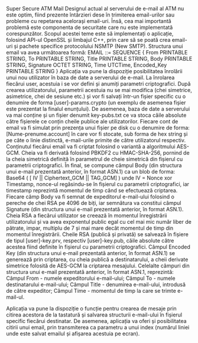 Super Secure ATM Mail
Designul actual al serverului de e-mail al ATM nu este optim, fiind prezente întârzieri dese în trimiterea email-urilor sau probleme cu repetarea acelorași email-uri. Însă, cea mai importantă problemă este componenta de securitate care nu este implementată corespunzător.
Scopul acestei teme este să implementați o aplicație, folosind API-ul OpenSSL și limbajul C++, prin care să se poată crea email-uri și pachete specifice protocolului NSMTP (New SMTP).
Structura unui email va avea următoarea formă:
EMAIL ::= SEQUENCE {
	From		PRINTABLE STRING,
	To		PRINTABLE STRING,
	Title		PRINTABLE STRING,
	Body		PRINTABLE STRING,
	Signature	OCTET STRING,
	Time 		UTCTime,
	Encoded_Key PRINTABLE STRING
}
Aplicația va pune la dispoziție posibilitatea înrolării unui nou utilizator în baza de date a serverului de e-mail. La înrolarea fiecărui user, acestuia i se vor defini și anumiți parametri criptografici. După crearea utilizatorului, parametrii acestuia nu se mai modifica (chei simetrice, asimetrice, chei de sesiune etc.) și vor fi salvați într-un fișier specific cu o denumire de forma [user]-params.crypto (un exemplu de asemenea fișier este prezentat la finalul enunțului). De asemenea, baza de date a serverului va mai conține și un fișier denumit key-pubs.txt ce va stoca căile absolute către fișierele ce conțin cheile publice ale utilizatorilor.
Fiecare cont de email va fi simulat prin prezența unui fișier pe disk cu o denumire de forma: [Nume-prenume.account] în care vor fi stocate, sub forma de hex string și pe câte o linie distinctă, e-mail-urile primite de către utilizatorul respectiv.
Conținutul fiecărui email va fi criptat folosind o variantă a algoritmului AES-GCM. Cheia va fi derivată folosind PBKDF2 cu HMAC-SHA-256, pornind de la cheia simetrică definită în parametrul de cheie simetrică din fișierul cu parametrii criptografici. În final, se compune câmpul Body (din structura unui e-mail prezentată anterior, în format ASN.1) ca un blob de forma:
Base64 ( [ IV  || Ciphertext_GCM  || TAG_GCM] )
unde IV = Nonce xor Timestamp, nonce-ul regăsindu-se în fișierul cu parametrii criptografici, iar timestamp reprezintă momentul de timp când se efectuează criptarea.
Fiecare câmp Body va fi semnat de expeditorul e-mail-ului folosind o pereche de chei RSA pe 4096 de biți, iar semnătura va constitui câmpul Signature (din structura unui e-mail prezentată anterior, în format ASN.1). Cheia RSA a fiecărui utilizator se creează în momentul înregistrării utilizatorului și va avea exponentul public egal cu cel mai mic număr liber de pătrate, impar, multiplu de 7 și mai mare decât momentul de timp din momentul înregistrării. Cheile RSA (publică și privată) se salvează în fișiere de tipul [user]-key.prv, respectiv [user]-key.pub, căile absolute către acestea fiind definite în fișierul cu parametrii criptografici.
Câmpul Encoded Key (din structura unui e-mail prezentată anterior, în format ASN.1) se generează prin criptarea, cu cheia publică a destinatarului, a cheii derivate simetrice folosită de AES-GCM la criptarea mesajului.
Celelalte câmpuri din structura unui e-mail prezentată anterior, în format ASN.1, reprezintă:
Câmpul From - numele expeditorului e-mail-ului;
Câmpul To - numele destinatarului e-mail-ului;
Câmpul Title - denumirea e-mail-ului, introdusă de către expeditor;
Câmpul Time - momentul de timp la care se trimte e-mail-ul.

Aplicația va pune la dispoziție o funcție pentru crearea de mesaje prin citirea acestora de la tastatură și salvarea structurii e-mail-ului în fișierul specific fiecărui destinatar. De asemenea, aplicația va oferi și posibilitatea citirii unui email, prin transmiterea ca parametru a unui index (numărul liniei unde este salvat emailul și afișarea acestuia pe ecran).
